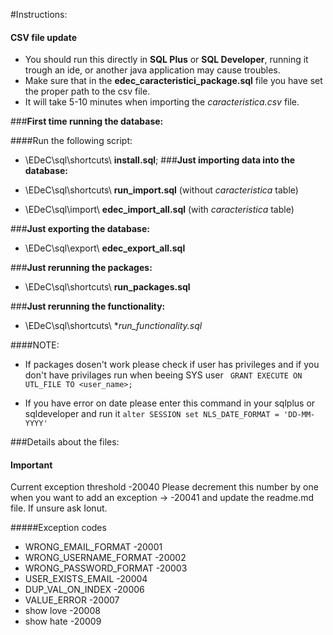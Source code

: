 #Instructions:

#### **CSV** file update

- You should run this directly in **SQL Plus** or **SQL Developer**, running it trough an ide, or another java application may cause troubles. 
- Make sure that in the **edec_caracteristici_package.sql** file you have set the proper path to the csv file. 
- It will take 5-10 minutes when importing the *caracteristica.csv* file.

###**First time running the database:**

####Run the following script:

 - \\EDeC\sql\shortcuts\ **install.sql**;
###**Just importing data into the database:**

 - \\EDeC\sql\shortcuts\ **run_import.sql** (without *caracteristica* table)
 - \\EDeC\sql\import\ **edec_import_all.sql** (with *caracteristica* table)

###**Just exporting the database:**
  - \\EDeC\sql\export\ **edec_export_all.sql**

###**Just rerunning the packages:**
 - \\EDeC\sql\shortcuts\ **run_packages.sql**

###**Just rerunning the functionality:**
 - \\EDeC\sql\shortcuts\ **run_functionality.sql*

####NOTE:

- If packages dosen't work please check if user has privileges and if you don't have privilages run when beeing SYS user
` GRANT EXECUTE ON UTL_FILE TO <user_name>;` 

- If you have error on date please enter this command in your sqlplus or sqldeveloper and run it
` alter SESSION set NLS_DATE_FORMAT = 'DD-MM-YYYY' `

###Details about the files:



#### Important

Current exception threshold -20040
Please decrement this number by one when you want to add an exception -> -20041 and update the readme.md file. If unsure ask Ionut. 

#####Exception codes

 - WRONG_EMAIL_FORMAT -20001 
 - WRONG_USERNAME_FORMAT -20002
 - WRONG_PASSWORD_FORMAT -20003 
 -   USER_EXISTS_EMAIL -20004
 -	DUP_VAL_ON_INDEX -20006	 
 -	VALUE_ERROR -20007
 -   show love -20008 
 - show hate -20009